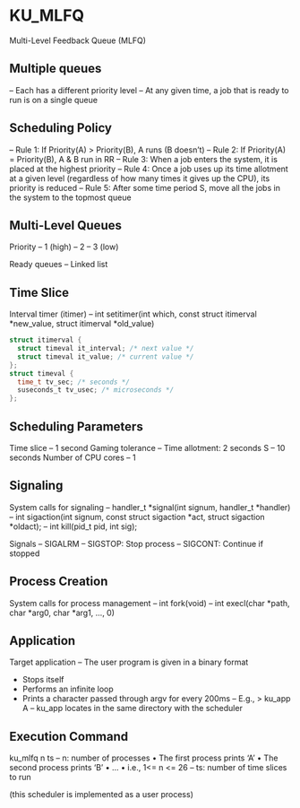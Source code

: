 # KU_MLFQ
Multi-Level Feedback Queue (MLFQ)



## Multiple queues
– Each has a different priority level
– At any given time, a job that is ready to run is on a single queue



## Scheduling Policy
– Rule 1: If Priority(A) > Priority(B), A runs (B doesn’t)
– Rule 2: If Priority(A) = Priority(B), A & B run in RR
– Rule 3: When a job enters the system, it is placed at the highest priority
– Rule 4: Once a job uses up its time allotment at a given level (regardless of how many times it gives up the CPU), its priority is reduced
– Rule 5: After some time period S, move all the jobs in the system to the topmost queue



## Multi-Level Queues
Priority
– 1 (high)
– 2
– 3 (low)

Ready queues
– Linked list



## Time Slice
Interval timer (itimer)
– int setitimer(int which, const struct itimerval *new_value, struct itimerval *old_value)
```C
struct itimerval {
  struct timeval it_interval; /* next value */
  struct timeval it_value; /* current value */
};
struct timeval {
  time_t tv_sec; /* seconds */
  suseconds_t tv_usec; /* microseconds */
};
```



## Scheduling Parameters
Time slice
– 1 second
Gaming tolerance
– Time allotment: 2 seconds
S
– 10 seconds
Number of CPU cores
– 1



## Signaling
System calls for signaling
– handler_t *signal(int signum, handler_t *handler)
– int sigaction(int signum, const struct sigaction *act, struct sigaction *oldact);
– int kill(pid_t pid, int sig);

Signals
– SIGALRM
– SIGSTOP: Stop process
– SIGCONT: Continue if stopped



## Process Creation
System calls for process management
– int fork(void)
– int execl(char *path, char *arg0, char *arg1, …, 0)



## Application
Target application
– The user program is given in a binary format
  - Stops itself
  - Performs an infinite loop
  - Prints a character passed through argv for every 200ms
– E.g., > ku_app A
– ku_app locates in the same directory with the scheduler



## Execution Command
ku_mlfq n ts
– n: number of processes
  • The first process prints ‘A’
  • The second process prints ‘B’
  • …
  • i.e., 1<= n <= 26
– ts: number of time slices to run




(this scheduler is implemented as a user process)
